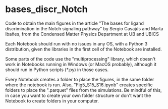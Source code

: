 # bases_discr_Notch
Code to obtain the main figures in the article "The bases for ligand discrimination in the Notch signaling pathway" by Sergio Casajús and Marta Ibañes, from the Condensed Matter Physics Department at UB and UBICS 

Each Notebook should run with no issues in any OS, with a Python 3 distribution, given the libraries in the first cell of the Notebook are installed.

Some parts of the code use the "multiprocessing" library, which doesn't work in Notebooks running in Windows (or MacOS probably), although it should run in Python scripts (*.py) in those cases.

Every Notebook creates a folder to place the figures, in the same folder where the notebook is run. Also, "Fig5_S15_S16.ipynb" creates specific folders to place the ".parquet" files from the simulations. Be mindful of this, in case you want to create your own folder structure or don't want the Notebook to create folders in your computer. 
